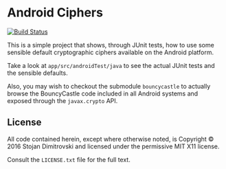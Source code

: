 # Android Ciphers

[![Build Status](https://travis-ci.org/hf/android-ciphers.svg?branch=master)](https://travis-ci.org/hf/android-ciphers)

This is a simple project that shows, through JUnit tests, how to use some sensible default cryptographic ciphers
available on the Android platform.

Take a look at `app/src/androidTest/java` to see the actual JUnit tests and the sensible defaults.

Also, you may wish to checkout the submodule `bouncycastle` to actually browse the BouncyCastle code included in all
Android systems and exposed through the `javax.crypto` API.

## License

All code contained herein, except where otherwise noted, is Copyright &copy; 2016 Stojan Dimitrovski and licensed under
the permissive MIT X11 license.

Consult the `LICENSE.txt` file for the full text.
